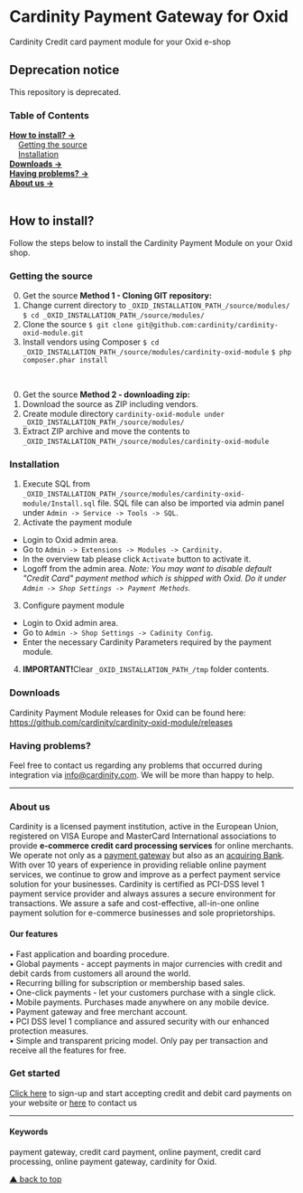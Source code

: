 # Cardinity Payment Gateway for Oxid
Cardinity Credit card payment module for your Oxid e-shop

## Deprecation notice

This repository is deprecated.

### Table of Contents  
[<b>How to install? →</b>](#how-to-install)<br>
    [Getting the source](#getting-the-source)  
    [Installation](#installation)  
 [<b>Downloads →</b>](#downloads)<br>
 [<b>Having problems? →</b>](#having-problems)<br>
 [<b>About us →</b>](#aboutus)<br>     
<a name="headers"/>  

## How to install?
Follow the steps below to install the Cardinity Payment Module on your Oxid shop.
### Getting the source
0) Get the source <b>Method 1 - Cloning GIT repository:</b>
1) Change current directory to ```_OXID_INSTALLATION_PATH_/source/modules/```
```$ cd _OXID_INSTALLATION_PATH_/source/modules/```
2) Clone the source
```$ git clone git@github.com:cardinity/cardinity-oxid-module.git```
3) Install vendors using Composer
```$ cd _OXID_INSTALLATION_PATH_/source/modules/cardinity-oxid-module```
```$ php composer.phar install```

<br>

0) Get the source <b>Method 2 - downloading zip:</b>
1) Download the source as ZIP including vendors.
2) Create module directory ```cardinity-oxid-module under _OXID_INSTALLATION_PATH_/source/modules/```
3) Extract ZIP archive and move the contents to ```_OXID_INSTALLATION_PATH_/source/modules/cardinity-oxid-module```

### Installation

1) Execute SQL from ```_OXID_INSTALLATION_PATH_/source/modules/cardinity-oxid-module/Install.sql``` file. SQL file can also be imported via admin panel under ```Admin -> Service -> Tools -> SQL```.
2) Activate the payment module
- Login to Oxid admin area.
- Go to ```Admin -> Extensions -> Modules -> Cardinity.```
- In the overview tab please click ```Activate``` button to activate it.
- Logoff from the admin area.
<i>Note: You may want to disable default "Credit Card" payment method which is shipped with Oxid. Do it under ```Admin -> Shop Settings -> Payment Methods```.</i>
3) Configure payment module
- Login to Oxid admin area.
- Go to ```Admin -> Shop Settings -> Cadinity Config```.
- Enter the necessary Cardinity Parameters required by the payment module.
4) <b>IMPORTANT!</b>Clear ```_OXID_INSTALLATION_PATH_/tmp``` folder contents.
### Downloads
Cardinity Payment Module releases for Oxid can be found here: https://github.com/cardinity/cardinity-oxid-module/releases

### Having problems?  

Feel free to contact us regarding any problems that occurred during integration via info@cardinity.com. We will be more than happy to help.

-----

### About us
Cardinity is a licensed payment institution, active in the European Union, registered on VISA Europe and MasterCard International associations to provide <b>e-commerce credit card processing services</b> for online merchants. We operate not only as a <u>payment gateway</u> but also as an <u>acquiring Bank</u>. With over 10 years of experience in providing reliable online payment services, we continue to grow and improve as a perfect payment service solution for your businesses. Cardinity is certified as PCI-DSS level 1 payment service provider and always assures a secure environment for transactions. We assure a safe and cost-effective, all-in-one online payment solution for e-commerce businesses and sole proprietorships.<br>
#### Our features
• Fast application and boarding procedure.   
• Global payments - accept payments in major currencies with credit and debit cards from customers all around the world.   
• Recurring billing for subscription or membership based sales.  
• One-click payments - let your customers purchase with a single click.   
• Mobile payments. Purchases made anywhere on any mobile device.   
• Payment gateway and free merchant account.   
• PCI DSS level 1 compliance and assured security with our enhanced protection measures.   
• Simple and transparent pricing model. Only pay per transaction and receive all the features for free.
### Get started
<a href="https://cardinity.com/sign-up">Click here</a> to sign-up and start accepting credit and debit card payments on your website or <a href="https://cardinity.com/company/contact-us">here</a> to contact us 

___

#### Keywords
payment gateway, credit card payment, online payment, credit card processing, online payment gateway, cardinity for Oxid.     

  
 [▲ back to top](#Cardinity-Payment-Gateway-for-Oxid)
<!--
**fjundzer/fjundzer** is a ✨ _special_ ✨ repository because its `README.md` (this file) appears on your GitHub profile.
